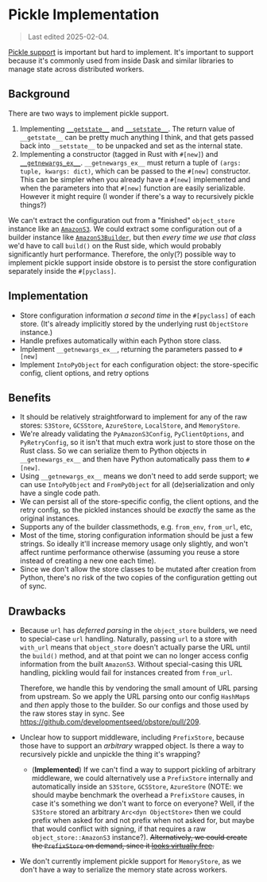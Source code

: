 # Pickle Implementation

> Last edited 2025-02-04.

[Pickle support](https://github.com/developmentseed/obstore/issues/125) is important but hard to implement. It's important to support because it's commonly used from inside Dask and similar libraries to manage state across distributed workers.

## Background

There are two ways to implement pickle support.

1. Implementing [`__getstate__`](https://docs.python.org/3/library/pickle.html#object.__getstate__) and [`__setstate__`](https://docs.python.org/3/library/pickle.html#object.__setstate__). The return value of `__getstate__` can be pretty much anything I think, and that gets passed back into `__setstate__` to be unpacked and set as the internal state.
2. Implementing a constructor (tagged in Rust with `#[new]`) and [`__getnewargs_ex__`](https://docs.python.org/3/library/pickle.html#object.__getnewargs_ex__). `__getnewargs_ex__` must return a tuple of `(args: tuple, kwargs: dict)`, which can be passed to the `#[new]` constructor. This can be simpler when you already have a `#[new]` implemented and when the parameters into that `#[new]` function are easily serializable. However it might require (I wonder if there's a way to recursively pickle things?)

We can't extract the configuration out from a "finished" `object_store` instance like an [`AmazonS3`](https://docs.rs/object_store/latest/object_store/aws/struct.AmazonS3.html). We could extract some configuration out of a builder instance like [`AmazonS3Builder`](https://docs.rs/object_store/latest/object_store/aws/struct.AmazonS3Builder.html), but then _every time we use that class_ we'd have to call `build()` on the Rust side, which would probably significantly hurt performance. Therefore, the only(?) possible way to implement pickle support inside obstore is to persist the store configuration separately inside the `#[pyclass]`.

## Implementation

- Store configuration information _a second time_ in the `#[pyclass]` of each store. (It's already implicitly stored by the underlying rust `ObjectStore` instance.)
- Handle prefixes automatically within each Python store class.
- Implement `__getnewargs_ex__`, returning the parameters passed to `#[new]`
- Implement `IntoPyObject` for each configuration object: the store-specific config, client options, and retry options

## Benefits

- It should be relatively straightforward to implement for any of the raw stores: `S3Store`, `GCSStore`, `AzureStore`, `LocalStore`, and `MemoryStore`.
- We're already validating the `PyAmazonS3Config`, `PyClientOptions`, and `PyRetryConfig`, so it isn't that much extra work just to store those on the Rust class. So we can serialize them to Python objects in `__getnewargs_ex__` and then have Python automatically pass them to `#[new]`.
- Using `__getnewargs_ex__` means we don't need to add serde support; we can use `IntoPyObject` and `FromPyObject` for all (de)serialization and only have a single code path.
- We can persist all of the store-specific config, the client options, and the retry config, so the pickled instances should be _exactly_ the same as the original instances.
- Supports any of the builder classmethods, e.g. `from_env`, `from_url`, etc,
- Most of the time, storing configuration information should be just a few strings. So ideally it'll increase memory usage only slightly, and won't affect runtime performance otherwise (assuming you reuse a store instead of creating a new one each time).
- Since we don't allow the store classes to be mutated after creation from Python, there's no risk of the two copies of the configuration getting out of sync.

## Drawbacks

- Because `url` has _deferred parsing_ in the `object_store` builders, we need to special-case `url` handling. Naturally, passing `url` to a store with `with_url` means that `object_store` doesn't actually parse the URL until the `build()` method, and at that point we can no longer access config information from the built `AmazonS3`. Without special-casing this URL handling, pickling would fail for instances created from `from_url`.

  Therefore, we handle this by vendoring the small amount of URL parsing from upstream. So we apply the URL parsing onto our config `HashMap`s and _then_ apply those to the builder. So our configs and those used by the raw stores stay in sync. See https://github.com/developmentseed/obstore/pull/209.
- Unclear how to support middleware, including `PrefixStore`, because those have to support an _arbitrary_ wrapped object. Is there a way to recursively pickle and unpickle the thing it's wrapping?
  - (**Implemented**) If we can't find a way to support pickling of arbitrary middleware, we could alternatively use a `PrefixStore` internally and automatically inside an `S3Store`, `GCSStore`, `AzureStore` (NOTE: we should maybe benchmark the overhead a `PrefixStore` causes, in case it's something we don't want to force on everyone? Well, if the `S3Store` stored an arbitrary `Arc<dyn ObjectStore>` then we could prefix when asked for and not prefix when not asked for, but maybe that would conflict with signing, if that requires a raw `object_store::AmazonS3` instance?). ~~Alternatively, we could create the `PrefixStore` on demand, since it [looks virtually free](https://github.com/apache/arrow-rs/blob/3bf29a2c7474e59722d885cd11fafd0dca13a28e/object_store/src/prefix.rs#L44-L49).~~
- We don't currently implement pickle support for `MemoryStore`, as we don't have a way to serialize the memory state across workers.
